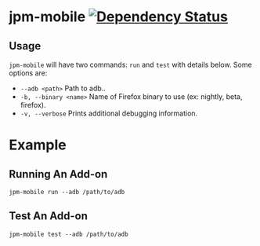 # jpm-mobile [![Dependency Status](https://david-dm.org/mozilla-jetpack/jpm-mobile.png)](https://david-dm.org/mozilla-jetpack/jpm-mobile)

## Usage

`jpm-mobile` will have two commands: `run` and `test` with details below. Some options are:

* `--adb <path>` Path to adb..
* `-b, --binary <name>` Name of Firefox binary to use (ex: nightly, beta, firefox).
* `-v, --verbose` Prints additional debugging information.

# Example

## Running An Add-on

    jpm-mobile run --adb /path/to/adb

## Test An Add-on

    jpm-mobile test --adb /path/to/adb
